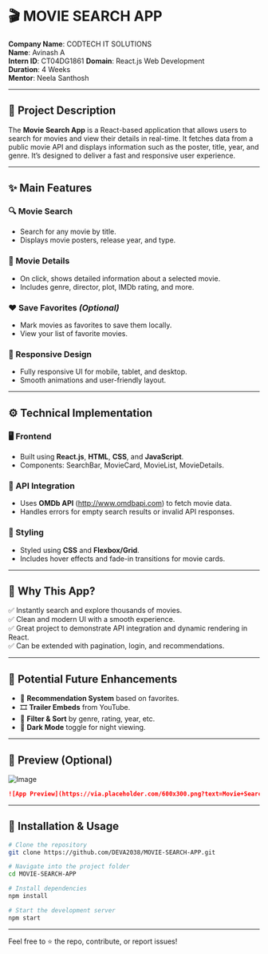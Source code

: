 # 🎬 MOVIE SEARCH APP

**Company Name**: CODTECH IT SOLUTIONS  
**Name**: Avinash A  
**Intern ID**: CT04DG1861
**Domain**: React.js Web Development  
**Duration**: 4 Weeks  
**Mentor**: Neela Santhosh  

---

## 📌 Project Description

The **Movie Search App** is a React-based application that allows users to search for movies and view their details in real-time. It fetches data from a public movie API and displays information such as the poster, title, year, and genre. It’s designed to deliver a fast and responsive user experience.

---

## ✨ Main Features

### 🔍 Movie Search
- Search for any movie by title.
- Displays movie posters, release year, and type.

### 📄 Movie Details
- On click, shows detailed information about a selected movie.
- Includes genre, director, plot, IMDb rating, and more.

### ❤️ Save Favorites *(Optional)*
- Mark movies as favorites to save them locally.
- View your list of favorite movies.

### 📱 Responsive Design
- Fully responsive UI for mobile, tablet, and desktop.
- Smooth animations and user-friendly layout.

---

## ⚙️ Technical Implementation

### 🖥️ Frontend
- Built using **React.js**, **HTML**, **CSS**, and **JavaScript**.
- Components: SearchBar, MovieCard, MovieList, MovieDetails.

### 🔗 API Integration
- Uses **OMDb API** (http://www.omdbapi.com) to fetch movie data.
- Handles errors for empty search results or invalid API responses.

### 🎨 Styling
- Styled using **CSS** and **Flexbox/Grid**.
- Includes hover effects and fade-in transitions for movie cards.

---

## 🎯 Why This App?

✅ Instantly search and explore thousands of movies.  
✅ Clean and modern UI with a smooth experience.  
✅ Great project to demonstrate API integration and dynamic rendering in React.  
✅ Can be extended with pagination, login, and recommendations.

---

## 🔮 Potential Future Enhancements

- 🧠 **Recommendation System** based on favorites.  
- 🎞️ **Trailer Embeds** from YouTube.  
- 🧾 **Filter & Sort** by genre, rating, year, etc.  
- 🌙 **Dark Mode** toggle for night viewing.

---

## 📸 Preview (Optional)

![Image](https://github.com/user-attachments/assets/82183911-1ee0-471e-96f5-080ede715f91)


```markdown
![App Preview](https://via.placeholder.com/600x300.png?text=Movie+Search+App)
```

---

## 📁 Installation & Usage

```bash
# Clone the repository
git clone https://github.com/DEVA2038/MOVIE-SEARCH-APP.git

# Navigate into the project folder
cd MOVIE-SEARCH-APP

# Install dependencies
npm install

# Start the development server
npm start
```

---

Feel free to ⭐ the repo, contribute, or report issues!
